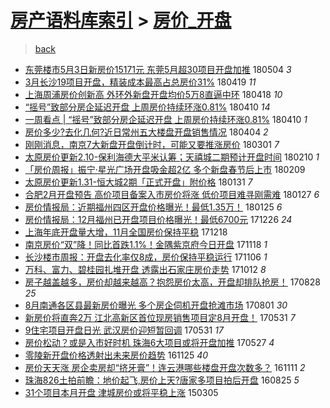 [房产语料库索引](../../README.md)  > [房价_开盘](房价_开盘.md)
====
> [back](../README.md)

- [东莞楼市5月3日新房价15171元 东莞5月超30项目开盘加推](http://jkwz.applinzi.com/ittc/7099307932942599175.html#%E4%B8%9C%E8%8E%9E%E6%A5%BC%E5%B8%825%E6%9C%883%E6%97%A5%E6%96%B0%E6%88%BF%E4%BB%B715171%E5%85%83+%E4%B8%9C%E8%8E%9E5%E6%9C%88%E8%B6%8530%E9%A1%B9%E7%9B%AE%E5%BC%80%E7%9B%98%E5%8A%A0%E6%8E%A8) 180504 *3* 
- [3月长沙19项目开盘，精装成本最高占总房价31%](http://jkwz.applinzi.com/ittc/7093734398216373254.html#3%E6%9C%88%E9%95%BF%E6%B2%9919%E9%A1%B9%E7%9B%AE%E5%BC%80%E7%9B%98%EF%BC%8C%E7%B2%BE%E8%A3%85%E6%88%90%E6%9C%AC%E6%9C%80%E9%AB%98%E5%8D%A0%E6%80%BB%E6%88%BF%E4%BB%B731%25) 180419 *11* 
- [上海周浦房价创新高 外环外新盘开盘均价5万8直逼中环](http://jkwz.applinzi.com/ittc/7093320595133694993.html#%E4%B8%8A%E6%B5%B7%E5%91%A8%E6%B5%A6%E6%88%BF%E4%BB%B7%E5%88%9B%E6%96%B0%E9%AB%98+%E5%A4%96%E7%8E%AF%E5%A4%96%E6%96%B0%E7%9B%98%E5%BC%80%E7%9B%98%E5%9D%87%E4%BB%B75%E4%B8%878%E7%9B%B4%E9%80%BC%E4%B8%AD%E7%8E%AF) 180418 *10* 
- [“摇号”致部分房企延迟开盘 上周房价持续环涨0.81%](http://jkwz.applinzi.com/ittc/7090419092119094289.html#%E2%80%9C%E6%91%87%E5%8F%B7%E2%80%9D%E8%87%B4%E9%83%A8%E5%88%86%E6%88%BF%E4%BC%81%E5%BB%B6%E8%BF%9F%E5%BC%80%E7%9B%98+%E4%B8%8A%E5%91%A8%E6%88%BF%E4%BB%B7%E6%8C%81%E7%BB%AD%E7%8E%AF%E6%B6%A80.81%25) 180410 *14* 
- [一周看点 | “摇号”致部分房企延迟开盘 上周房价持续环涨0.81%](http://jkwz.applinzi.com/ittc/7090408151964976138.html#%E4%B8%80%E5%91%A8%E7%9C%8B%E7%82%B9+%7C+%E2%80%9C%E6%91%87%E5%8F%B7%E2%80%9D%E8%87%B4%E9%83%A8%E5%88%86%E6%88%BF%E4%BC%81%E5%BB%B6%E8%BF%9F%E5%BC%80%E7%9B%98+%E4%B8%8A%E5%91%A8%E6%88%BF%E4%BB%B7%E6%8C%81%E7%BB%AD%E7%8E%AF%E6%B6%A80.81%25) 180410 *1* 
- [房价多少?去化几何?近日常州五大楼盘开盘销售情况](http://jkwz.applinzi.com/ittc/7088052061939958801.html#%E6%88%BF%E4%BB%B7%E5%A4%9A%E5%B0%91%3F%E5%8E%BB%E5%8C%96%E5%87%A0%E4%BD%95%3F%E8%BF%91%E6%97%A5%E5%B8%B8%E5%B7%9E%E4%BA%94%E5%A4%A7%E6%A5%BC%E7%9B%98%E5%BC%80%E7%9B%98%E9%94%80%E5%94%AE%E6%83%85%E5%86%B5) 180404 *2* 
- [刚刚消息，南京7大新盘开盘倒计时，可能又要推涨房价](http://jkwz.applinzi.com/ittc/7075431471064286218.html#%E5%88%9A%E5%88%9A%E6%B6%88%E6%81%AF%EF%BC%8C%E5%8D%97%E4%BA%AC7%E5%A4%A7%E6%96%B0%E7%9B%98%E5%BC%80%E7%9B%98%E5%80%92%E8%AE%A1%E6%97%B6%EF%BC%8C%E5%8F%AF%E8%83%BD%E5%8F%88%E8%A6%81%E6%8E%A8%E6%B6%A8%E6%88%BF%E4%BB%B7) 180301 *7* 
- [太原房价更新2.10-保利海德大平米认筹；天禧城二期预计开盘时间](http://jkwz.applinzi.com/ittc/7068242380103091217.html#%E5%A4%AA%E5%8E%9F%E6%88%BF%E4%BB%B7%E6%9B%B4%E6%96%B02.10-%E4%BF%9D%E5%88%A9%E6%B5%B7%E5%BE%B7%E5%A4%A7%E5%B9%B3%E7%B1%B3%E8%AE%A4%E7%AD%B9%EF%BC%9B%E5%A4%A9%E7%A6%A7%E5%9F%8E%E4%BA%8C%E6%9C%9F%E9%A2%84%E8%AE%A1%E5%BC%80%E7%9B%98%E6%97%B6%E9%97%B4) 180210 *1* 
- [「房价周报」振宁·星光广场开盘吸金超2亿 多个新盘春节后上市](http://jkwz.applinzi.com/ittc/7068038381433259018.html#%E3%80%8C%E6%88%BF%E4%BB%B7%E5%91%A8%E6%8A%A5%E3%80%8D%E6%8C%AF%E5%AE%81%C2%B7%E6%98%9F%E5%85%89%E5%B9%BF%E5%9C%BA%E5%BC%80%E7%9B%98%E5%90%B8%E9%87%91%E8%B6%852%E4%BA%BF+%E5%A4%9A%E4%B8%AA%E6%96%B0%E7%9B%98%E6%98%A5%E8%8A%82%E5%90%8E%E4%B8%8A%E5%B8%82) 180209  
- [太原房价更新1.31-恒大城2期「正式开盘」附价格](http://jkwz.applinzi.com/ittc/7064532562142036998.html#%E5%A4%AA%E5%8E%9F%E6%88%BF%E4%BB%B7%E6%9B%B4%E6%96%B01.31-%E6%81%92%E5%A4%A7%E5%9F%8E2%E6%9C%9F%E3%80%8C%E6%AD%A3%E5%BC%8F%E5%BC%80%E7%9B%98%E3%80%8D%E9%99%84%E4%BB%B7%E6%A0%BC) 180131 *7* 
- [合肥2月开盘预告 高价项目备案入市房价将涨 低价项目难寻刚需难](http://jkwz.applinzi.com/ittc/7063249684695352326.html#%E5%90%88%E8%82%A52%E6%9C%88%E5%BC%80%E7%9B%98%E9%A2%84%E5%91%8A+%E9%AB%98%E4%BB%B7%E9%A1%B9%E7%9B%AE%E5%A4%87%E6%A1%88%E5%85%A5%E5%B8%82%E6%88%BF%E4%BB%B7%E5%B0%86%E6%B6%A8+%E4%BD%8E%E4%BB%B7%E9%A1%B9%E7%9B%AE%E9%9A%BE%E5%AF%BB%E5%88%9A%E9%9C%80%E9%9A%BE) 180127 *6* 
- [房价情报局：近期福州四区开盘价格曝光！最低1.35万！](http://jkwz.applinzi.com/ittc/7062563160932746247.html#%E6%88%BF%E4%BB%B7%E6%83%85%E6%8A%A5%E5%B1%80%EF%BC%9A%E8%BF%91%E6%9C%9F%E7%A6%8F%E5%B7%9E%E5%9B%9B%E5%8C%BA%E5%BC%80%E7%9B%98%E4%BB%B7%E6%A0%BC%E6%9B%9D%E5%85%89%EF%BC%81%E6%9C%80%E4%BD%8E1.35%E4%B8%87%EF%BC%81) 180125 *6* 
- [房价情报局：12月福州已开盘项目价格曝光！最低6700元](http://jkwz.applinzi.com/ittc/7051476626754241553.html#%E6%88%BF%E4%BB%B7%E6%83%85%E6%8A%A5%E5%B1%80%EF%BC%9A12%E6%9C%88%E7%A6%8F%E5%B7%9E%E5%B7%B2%E5%BC%80%E7%9B%98%E9%A1%B9%E7%9B%AE%E4%BB%B7%E6%A0%BC%E6%9B%9D%E5%85%89%EF%BC%81%E6%9C%80%E4%BD%8E6700%E5%85%83) 171226 *24* 
- [上海年底开盘量大增，11月全国房价保持平稳](http://jkwz.applinzi.com/ittc/7048443151432287249.html#%E4%B8%8A%E6%B5%B7%E5%B9%B4%E5%BA%95%E5%BC%80%E7%9B%98%E9%87%8F%E5%A4%A7%E5%A2%9E%EF%BC%8C11%E6%9C%88%E5%85%A8%E5%9B%BD%E6%88%BF%E4%BB%B7%E4%BF%9D%E6%8C%81%E5%B9%B3%E7%A8%B3) 171218  
- [南京房价“双”降！同比首跌1.1%！金隅紫京府今日开盘](http://jkwz.applinzi.com/ittc/7037401804776670224.html#%E5%8D%97%E4%BA%AC%E6%88%BF%E4%BB%B7%E2%80%9C%E5%8F%8C%E2%80%9D%E9%99%8D%EF%BC%81%E5%90%8C%E6%AF%94%E9%A6%96%E8%B7%8C1.1%25%EF%BC%81%E9%87%91%E9%9A%85%E7%B4%AB%E4%BA%AC%E5%BA%9C%E4%BB%8A%E6%97%A5%E5%BC%80%E7%9B%98) 171118 *1* 
- [长沙楼市周报：开盘去化率仅8成，房价保持平稳运行](http://jkwz.applinzi.com/ittc/7032892917474133009.html#%E9%95%BF%E6%B2%99%E6%A5%BC%E5%B8%82%E5%91%A8%E6%8A%A5%EF%BC%9A%E5%BC%80%E7%9B%98%E5%8E%BB%E5%8C%96%E7%8E%87%E4%BB%858%E6%88%90%EF%BC%8C%E6%88%BF%E4%BB%B7%E4%BF%9D%E6%8C%81%E5%B9%B3%E7%A8%B3%E8%BF%90%E8%A1%8C) 171106 *1* 
- [万科、富力、碧桂园扎堆开盘 透露出石家庄房价走势](http://jkwz.applinzi.com/ittc/7023479968225559568.html#%E4%B8%87%E7%A7%91%E3%80%81%E5%AF%8C%E5%8A%9B%E3%80%81%E7%A2%A7%E6%A1%82%E5%9B%AD%E6%89%8E%E5%A0%86%E5%BC%80%E7%9B%98+%E9%80%8F%E9%9C%B2%E5%87%BA%E7%9F%B3%E5%AE%B6%E5%BA%84%E6%88%BF%E4%BB%B7%E8%B5%B0%E5%8A%BF) 171012 *8* 
- [房子越盖越多，房价却越来越高？抱怨房价太高，开盘却排队抢房！](http://jkwz.applinzi.com/ittc/7006782183048741905.html#%E6%88%BF%E5%AD%90%E8%B6%8A%E7%9B%96%E8%B6%8A%E5%A4%9A%EF%BC%8C%E6%88%BF%E4%BB%B7%E5%8D%B4%E8%B6%8A%E6%9D%A5%E8%B6%8A%E9%AB%98%EF%BC%9F%E6%8A%B1%E6%80%A8%E6%88%BF%E4%BB%B7%E5%A4%AA%E9%AB%98%EF%BC%8C%E5%BC%80%E7%9B%98%E5%8D%B4%E6%8E%92%E9%98%9F%E6%8A%A2%E6%88%BF%EF%BC%81) 170828 *25* 
- [8月南通各区县最新房价曝光 多个房企伺机开盘抢滩市场](http://jkwz.applinzi.com/ittc/6996855761958093840.html#8%E6%9C%88%E5%8D%97%E9%80%9A%E5%90%84%E5%8C%BA%E5%8E%BF%E6%9C%80%E6%96%B0%E6%88%BF%E4%BB%B7%E6%9B%9D%E5%85%89+%E5%A4%9A%E4%B8%AA%E6%88%BF%E4%BC%81%E4%BC%BA%E6%9C%BA%E5%BC%80%E7%9B%98%E6%8A%A2%E6%BB%A9%E5%B8%82%E5%9C%BA) 170801 *30* 
- [新房价将直奔2万 江北高新区首位现房销售项目定8月开盘！](http://jkwz.applinzi.com/ittc/6973836872756233220.html#%E6%96%B0%E6%88%BF%E4%BB%B7%E5%B0%86%E7%9B%B4%E5%A5%942%E4%B8%87+%E6%B1%9F%E5%8C%97%E9%AB%98%E6%96%B0%E5%8C%BA%E9%A6%96%E4%BD%8D%E7%8E%B0%E6%88%BF%E9%94%80%E5%94%AE%E9%A1%B9%E7%9B%AE%E5%AE%9A8%E6%9C%88%E5%BC%80%E7%9B%98%EF%BC%81) 170531 *7* 
- [9住宅项目开盘日光 武汉房价迎短暂回调](http://jkwz.applinzi.com/ittc/6973745257341518853.html#9%E4%BD%8F%E5%AE%85%E9%A1%B9%E7%9B%AE%E5%BC%80%E7%9B%98%E6%97%A5%E5%85%89+%E6%AD%A6%E6%B1%89%E6%88%BF%E4%BB%B7%E8%BF%8E%E7%9F%AD%E6%9A%82%E5%9B%9E%E8%B0%83) 170531 *17* 
- [房价松动？或是入市好时机 珠海6大项目或将开盘加推](http://jkwz.applinzi.com/ittc/6972368312150262788.html#%E6%88%BF%E4%BB%B7%E6%9D%BE%E5%8A%A8%EF%BC%9F%E6%88%96%E6%98%AF%E5%85%A5%E5%B8%82%E5%A5%BD%E6%97%B6%E6%9C%BA+%E7%8F%A0%E6%B5%B76%E5%A4%A7%E9%A1%B9%E7%9B%AE%E6%88%96%E5%B0%86%E5%BC%80%E7%9B%98%E5%8A%A0%E6%8E%A8) 170527 *4* 
- [零陵新开盘价格透射出未来房价趋势](http://jkwz.applinzi.com/ittc/6904396821169701893.html#%E9%9B%B6%E9%99%B5%E6%96%B0%E5%BC%80%E7%9B%98%E4%BB%B7%E6%A0%BC%E9%80%8F%E5%B0%84%E5%87%BA%E6%9C%AA%E6%9D%A5%E6%88%BF%E4%BB%B7%E8%B6%8B%E5%8A%BF) 161125 *40* 
- [房价天天涨 房企卖房却“挤牙膏”！连云港哪些楼盘开盘次数多？](http://jkwz.applinzi.com/ittc/6899198920860632069.html#%E6%88%BF%E4%BB%B7%E5%A4%A9%E5%A4%A9%E6%B6%A8+%E6%88%BF%E4%BC%81%E5%8D%96%E6%88%BF%E5%8D%B4%E2%80%9C%E6%8C%A4%E7%89%99%E8%86%8F%E2%80%9D%EF%BC%81%E8%BF%9E%E4%BA%91%E6%B8%AF%E5%93%AA%E4%BA%9B%E6%A5%BC%E7%9B%98%E5%BC%80%E7%9B%98%E6%AC%A1%E6%95%B0%E5%A4%9A%EF%BC%9F) 161111 *2* 
- [珠海826土拍前瞻：地价起飞,房价上天?唐家多项目拍后开盘](http://jkwz.applinzi.com/ittc/6870384765244539909.html#%E7%8F%A0%E6%B5%B7826%E5%9C%9F%E6%8B%8D%E5%89%8D%E7%9E%BB%EF%BC%9A%E5%9C%B0%E4%BB%B7%E8%B5%B7%E9%A3%9E%2C%E6%88%BF%E4%BB%B7%E4%B8%8A%E5%A4%A9%3F%E5%94%90%E5%AE%B6%E5%A4%9A%E9%A1%B9%E7%9B%AE%E6%8B%8D%E5%90%8E%E5%BC%80%E7%9B%98) 160825 *5* 
- [31个项目本月开盘 津城房价或将平稳上涨](http://jkwz.applinzi.com/ittc/547650611391956546.html#31%E4%B8%AA%E9%A1%B9%E7%9B%AE%E6%9C%AC%E6%9C%88%E5%BC%80%E7%9B%98+%E6%B4%A5%E5%9F%8E%E6%88%BF%E4%BB%B7%E6%88%96%E5%B0%86%E5%B9%B3%E7%A8%B3%E4%B8%8A%E6%B6%A8) 150305  
